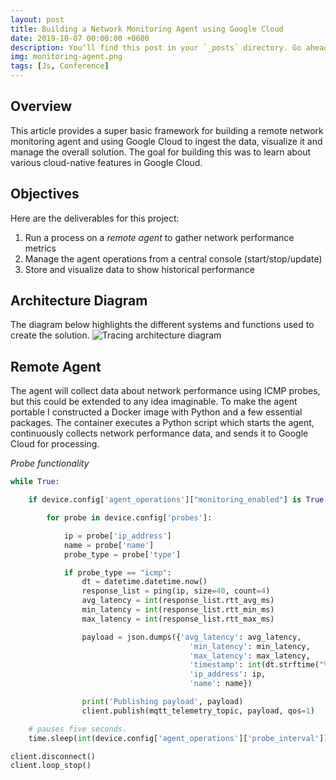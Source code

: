 ```yaml
---
layout: post
title: Building a Network Monitoring Agent using Google Cloud
date: 2019-10-07 00:00:00 +0600
description: You’ll find this post in your `_posts` directory. Go ahead and edit it and re-build the site to see your changes.
img: monitoring-agent.png
tags: [Js, Conference]
---
```


## Overview

This article provides a super basic framework for building a remote network monitoring agent and using Google Cloud to ingest the data, visualize it and manage the overall solution.  The goal for building this was to learn about various cloud-native features in Google Cloud.

## Objectives

Here are the deliverables for this project:
1. Run a process on a _remote agent_ to gather network performance metrics
2. Manage the agent operations from a central console (start/stop/update)
3. Store and visualize data to show historical performance

## Architecture Diagram

The diagram below highlights the different systems and functions used to create the solution.
![Tracing architecture diagram](https://github.com/pmoorey/articles/blob/master/img/network-monitoring-agent/architecture.png)

## Remote Agent

The agent will collect data about network performance using ICMP probes, but this could be extended to any idea imaginable.  To make the agent portable I constructed a Docker image with Python and a few essential packages.  The container executes a Python script which starts the agent, continuously collects network performance data, and sends it to Google Cloud for processing.

_Probe functionality_

```python
while True:

    if device.config['agent_operations']["monitoring_enabled"] is True:

        for probe in device.config['probes']:

            ip = probe['ip_address']
            name = probe['name']
            probe_type = probe['type']

            if probe_type == "icmp":
                dt = datetime.datetime.now()
                response_list = ping(ip, size=40, count=4)
                avg_latency = int(response_list.rtt_avg_ms)
                min_latency = int(response_list.rtt_min_ms)
                max_latency = int(response_list.rtt_max_ms)

                payload = json.dumps({'avg_latency': avg_latency,
                                        'min_latency': min_latency,
                                        'max_latency': max_latency,
                                        'timestamp': int(dt.strftime("%s")),
                                        'ip_address': ip,
                                        'name': name})

                print('Publishing payload', payload)
                client.publish(mqtt_telemetry_topic, payload, qos=1)

    # pauses five seconds.
    time.sleep(int(device.config['agent_operations']['probe_interval']))

client.disconnect()
client.loop_stop()
```
